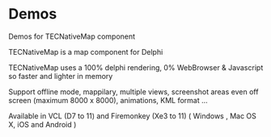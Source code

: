 # Demos
 Demos for TECNativeMap component

TECNativeMap is a map component for Delphi

TECNativeMap uses a 100% delphi rendering, 0% WebBrowser & Javascript so faster and lighter in memory

Support offline mode, mappilary, multiple views, screenshot areas even off screen (maximum 8000 x 8000), animations, KML format ...

Available in VCL (D7 to 11) and Firemonkey (Xe3 to 11) ( Windows , Mac OS X, iOS and Android )
